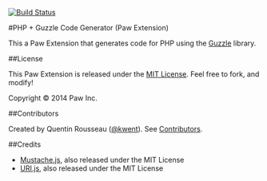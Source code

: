 [![Build Status](https://travis-ci.org/LuckyMarmot/Paw-PHPGuzzleCodeGenerator.svg?branch=master)](https://travis-ci.org/LuckyMarmot/Paw-PHPGuzzleCodeGenerator)

#PHP + Guzzle Code Generator (Paw Extension)

This a Paw Extension that generates code for PHP using the [Guzzle](http://guzzle.readthedocs.org/en/latest/) library.

##License

This Paw Extension is released under the [MIT License](LICENSE). Feel free to fork, and modify!

Copyright © 2014 Paw Inc.

##Contributors

Created by Quentin Rousseau ([@kwent](https://github.com/kwent)). See [Contributors](https://github.com/LuckyMarmot/Paw-PHPGuzzleCodeGenerator/graphs/contributors).

##Credits

* [Mustache.js](https://github.com/janl/mustache.js/), also released under the MIT License
* [URI.js](http://medialize.github.io/URI.js/), also released under the MIT License
